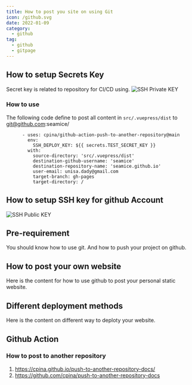 ```yaml
---
title: How to post you site on using Git
icon: /github.svg
date: 2022-01-09
category:
  - github
tag:
  - github
  - gitpage
---
```


## How to setup Secrets Key
Secret key is related to repository for CI/CD using.
![SSH Private KEY](/data/techniques/github/CI-CD/repository_secret.png)

### How to use
The following code define to post all content in `src/.vuepress/dist` to git@github.com:seamice/
``` YML
      - uses: cpina/github-action-push-to-another-repository@main
        env:
          SSH_DEPLOY_KEY: ${{ secrets.TEST_SECRET_KEY }}
        with:
          source-directory: 'src/.vuepress/dist'
          destination-github-username: 'seamice'
          destination-repository-name: 'seamice.github.io'
          user-email: unisa.dady@gmail.com
          target-branch: gh-pages
          target-directory: /
```
## How to setup SSH key for github Account
![SSH Public KEY](/data/techniques/github/CI-CD/account_sshpub.png)




## Pre-requirement
You should know how to use git. And how to push your project on github.

## How to post your own website
Here is the content for how to use github to post your personal static website.




## Different deployment methods
Here is the content on different way to deploty your website.





## Github Action
### How to post to another repository
01. https://cpina.github.io/push-to-another-repository-docs/
02. https://github.com/cpina/push-to-another-repository-docs